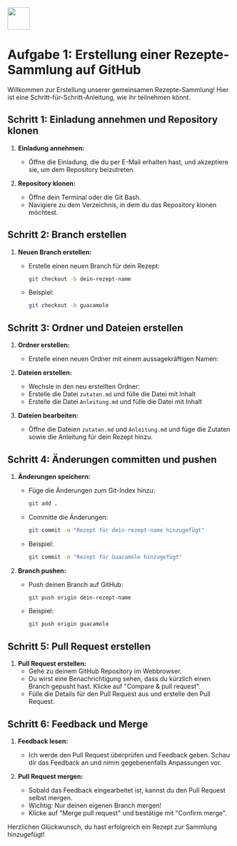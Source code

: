 <img src="Techstarter.svg" style="height: 50px; width: auto">

# Aufgabe 1: Erstellung einer Rezepte-Sammlung auf GitHub

Willkommen zur Erstellung unserer gemeinsamen Rezepte-Sammlung! Hier ist eine Schritt-für-Schritt-Anleitung, wie ihr teilnehmen könnt.

## Schritt 1: Einladung annehmen und Repository klonen

1. **Einladung annehmen:**
   - Öffne die Einladung, die du per E-Mail erhalten hast, und akzeptiere sie, um dem Repository beizutreten.

2. **Repository klonen:**
   - Öffne dein Terminal oder die Git Bash.
   - Navigiere zu dem Verzeichnis, in dem du das Repository klonen möchtest.


## Schritt 2: Branch erstellen

1. **Neuen Branch erstellen:**
   - Erstelle einen neuen Branch für dein Rezept:

     ```bash
     git checkout -b dein-rezept-name
     ```

   - Beispiel:

     ```bash
     git checkout -b guacamole
     ```

## Schritt 3: Ordner und Dateien erstellen

1. **Ordner erstellen:**
   - Erstelle einen neuen Ordner mit einem aussagekräftigen Namen:

2. **Dateien erstellen:**
   - Wechsle in den neu erstellten Ordner:
   - Erstelle die Datei `zutaten.md` und fülle die Datei mit Inhalt
   - Erstelle die Datei `Anleitung.md` und fülle die Datei mit Inhalt


3. **Dateien bearbeiten:**
   - Öffne die Dateien `zutaten.md` und `Anleitung.md` und füge die Zutaten sowie die Anleitung für dein Rezept hinzu.

## Schritt 4: Änderungen committen und pushen

1. **Änderungen speichern:**
   - Füge die Änderungen zum Git-Index hinzu:

     ```bash
     git add .
     ```

   - Committe die Änderungen:

     ```bash
     git commit -m "Rezept für dein-rezept-name hinzugefügt"
     ```

   - Beispiel:
   
     ```bash
     git commit -m "Rezept für Guacamole hinzugefügt"
     ```

2. **Branch pushen:**
   - Push deinen Branch auf GitHub:

     ```bash
     git push origin dein-rezept-name
     ```

   - Beispiel:

     ```bash
     git push origin guacamole
     ```

## Schritt 5: Pull Request erstellen

1. **Pull Request erstellen:**
   - Gehe zu deinem GitHub Repository im Webbrowser.
   - Du wirst eine Benachrichtigung sehen, dass du kürzlich einen Branch gepusht hast. Klicke auf "Compare & pull request".
   - Fülle die Details für den Pull Request aus und erstelle den Pull Request.

## Schritt 6: Feedback und Merge

1. **Feedback lesen:**
   - Ich werde den Pull Request überprüfen und Feedback geben. Schau dir das Feedback an und nimm gegebenenfalls Anpassungen vor.

2. **Pull Request mergen:**
   - Sobald das Feedback eingearbeitet ist, kannst du den Pull Request selbst mergen.
   - Wichtig: Nur deinen eigenen Branch mergen!
   - Klicke auf "Merge pull request" und bestätige mit "Confirm merge".

Herzlichen Glückwunsch, du hast erfolgreich ein Rezept zur Sammlung hinzugefügt!